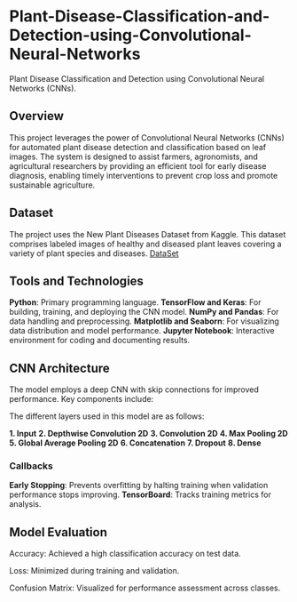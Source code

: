 # Plant-Disease-Classification-and-Detection-using-Convolutional-Neural-Networks
Plant Disease Classification and Detection using Convolutional Neural Networks (CNNs). 

## Overview

This project leverages the power of Convolutional Neural Networks (CNNs) for automated plant disease detection and classification based on leaf images. The system is designed to assist farmers, agronomists, and agricultural researchers by providing an efficient tool for early disease diagnosis, enabling timely interventions to prevent crop loss and promote sustainable agriculture.

## Dataset

The project uses the New Plant Diseases Dataset from Kaggle. This dataset comprises labeled images of healthy and diseased plant leaves covering a variety of plant species and diseases.
[DataSet](https://www.kaggle.com/datasets/vipoooool/new-plant-diseases-dataset)

## Tools and Technologies

**Python**: Primary programming language.
**TensorFlow and Keras**: For building, training, and deploying the CNN model.
**NumPy and Pandas**: For data handling and preprocessing.
**Matplotlib and Seaborn**: For visualizing data distribution and model performance.
**Jupyter Notebook**: Interactive environment for coding and documenting results.

## CNN Architecture

The model employs a deep CNN with skip connections for improved performance. Key components include:

The different layers used in this model are as follows:

**1. Input**
**2. Depthwise Convolution 2D**
**3. Convolution 2D**
**4. Max Pooling 2D**
**5. Global Average Pooling 2D**
**6. Concatenation**
**7. Dropout**
**8. Dense**

### Callbacks

**Early Stopping**: Prevents overfitting by halting training when validation performance stops improving.
**TensorBoard**: Tracks training metrics for analysis.

## Model Evaluation

Accuracy: Achieved a high classification accuracy on test data.

Loss: Minimized during training and validation.

Confusion Matrix: Visualized for performance assessment across classes.
